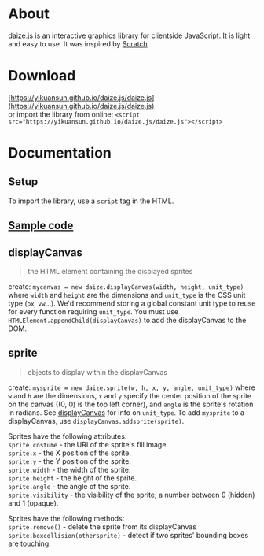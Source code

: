 # About
daize.js is an interactive graphics library for clientside JavaScript. It is light and easy to use. It was inspired by [Scratch](https://scratch.mit.edu)

# Download
[https://yikuansun.github.io/daize.js/daize.js](https://yikuansun.github.io/daize.js/daize.js)  
or import the library from online: `<script src="https://yikuansun.github.io/daize.js/daize.js"></script>`

# Documentation

## Setup
To import the library, use a `script` tag in the HTML.

## [Sample code](test/code.js)

## displayCanvas
> the HTML element containing the displayed sprites

create: `mycanvas = new daize.displayCanvas(width, height, unit_type)` where `width` and `height` are the dimensions and `unit_type` is the CSS unit type (`px`, `vw`...). We'd recommend storing a global constant unit type to reuse for every function requiring `unit_type`. You must use `HTMLElement.appendChild(displayCanvas)` to add the displayCanvas to the DOM.

## sprite
> objects to display within the displayCanvas

create: `mysprite = new daize.sprite(w, h, x, y, angle, unit_type)` where `w` and `h` are the dimensions, `x` and `y` specify the center position of the sprite on the canvas ((0, 0) is the top left corner), and `angle` is the sprite's rotation in radians. See [displayCanvas](#displayCanvas) for info on `unit_type`. To add `mysprite` to a displayCanvas, use `displayCanvas.addsprite(sprite)`.
  
Sprites have the following attributes:  
`sprite.costume` - the URI of the sprite's fill image.  
`sprite.x` - the X position of the sprite.  
`sprite.y` - the Y position of the sprite.  
`sprite.width` - the width of the sprite.  
`sprite.height` - the height of the sprite.  
`sprite.angle` - the angle of the sprite.  
`sprite.visibility` - the visibility of the sprite; a number between 0 (hidden) and 1 (opaque).  
  
Sprites have the following methods:  
`sprite.remove()` - delete the sprite from its displayCanvas  
`sprite.boxcollision(othersprite)` - detect if two sprites' bounding boxes are touching.  